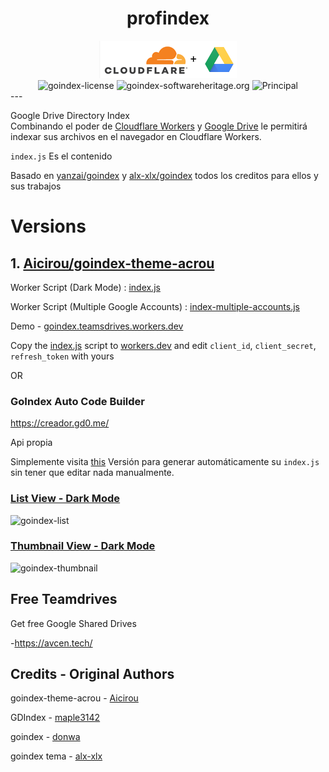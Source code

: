 <div align="center">
<h1>profindex</h1>
<img src="https://github.com/kadma/profindex/raw/master/themes/logo.png" alt="profindex" height="">

</div>
<div align="center">

<img alt="goindex-license" src="https://img.shields.io/badge/Open_source-MIT-red.svg?logo=git&logoColor=green"/>
<img alt="goindex-softwareheritage.org" src="https://archive.softwareheritage.org/badge/origin/https://github.com/Unipisa/CMM/"/>
<img alt="Principal" src="https://img.shields.io/github/repo-size/kadma/profindex">



</div>
---

Google Drive Directory Index  
Combinando el poder de [Cloudflare Workers](https://workers.cloudflare.com/) y [Google Drive](https://www.google.com/drive/) le permitirá indexar sus archivos en el navegador en Cloudflare Workers.   

`index.js` Es el contenido

Basado en  [yanzai/goindex](https://github.com/yanzai/goindex/)
y [alx-xlx/goindex](https://github.com/alx-xlx/goindex) todos los creditos para ellos y sus trabajos

# Versions


## 1. [Aicirou/goindex-theme-acrou](https://github.com/Aicirou/goindex-theme-acrou)


Worker Script (Dark Mode) : [index.js](https://raw.githubusercontent.com/alx-xlx/goindex/31fabf3d7ff221ff34aaaf23e63a1a5a49e40b4f/goindex-acrou/go2index/index.js)

Worker Script (Multiple Google Accounts) : [index-multiple-accounts.js](https://github.com/alx-xlx/goindex/blob/master/goindex-acrou/go2index/index-multiple-accounts.js)

Demo - [goindex.teamsdrives.workers.dev](https://goindex.teamsdrives.workers.dev)

Copy the [index.js](https://raw.githubusercontent.com/alx-xlx/goindex/31fabf3d7ff221ff34aaaf23e63a1a5a49e40b4f/goindex-acrou/go2index/index.js) script to [workers.dev](https://workers.cloudflare.com/) and edit `client_id`, `client_secret`, `refresh_token` with yours

OR

### GoIndex Auto Code Builder
https://creador.gd0.me/

Api propia

Simplemente visita [this](https://creador.gd0.me/) Versión para generar automáticamente su `index.js` sin tener que editar nada manualmente.

### [List View - Dark Mode](https://goindex.teamsdrives.workers.dev)
![goindex-list](https://i.imgur.com/Y9pJo1V.png)

### [Thumbnail View - Dark Mode](https://goindex.teamsdrives.workers.dev)
![goindex-thumbnail](https://i.imgur.com/crg4dGp.gif)



## Free Teamdrives
Get free Google Shared Drives

-https://avcen.tech/


## Credits - Original Authors

goindex-theme-acrou - [Aicirou](https://github.com/Aicirou/goindex-theme-acrou)

GDIndex - [maple3142](https://github.com/maple3142/GDIndex)

goindex - [donwa](https://github.com/donwa/goindex)

goindex tema - [alx-xlx](https://github.com/alx-xlx/goindex)
